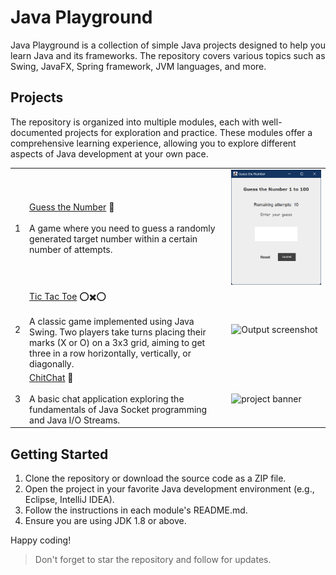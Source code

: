 # Java Playground

Java Playground is a collection of simple Java projects designed to help you learn Java and its frameworks. The
repository covers various topics such as Swing, JavaFX, Spring framework, JVM languages, and more.

## Projects

The repository is organized into multiple modules, each with well-documented projects for exploration and practice.
These modules offer a comprehensive learning experience, allowing you to explore different aspects of Java development
at your own pace.

|   |                                                                                                                                                                                                                             |                                                     |
|---|-----------------------------------------------------------------------------------------------------------------------------------------------------------------------------------------------------------------------------|-----------------------------------------------------|
| 1 | [Guess the Number](guess) 🤔<br/><br/> A game where you need to guess a randomly generated target number within a certain number of attempts.                                                                                    | ![Output screenshot](guess/arts/game.png)            |
| 2 | [Tic Tac Toe](tic-tac-toe) ⭕✖️⭕ <br/><br/> A classic game implemented using Java Swing. Two players take turns placing their marks (X or O) on a 3x3 grid, aiming to get three in a row horizontally, vertically, or diagonally. | ![Output screenshot](tic-tac-toe/arts/img.png)      |
| 3 | [ChitChat](chitchat) 💬 <br/><br/> A basic chat application exploring the fundamentals of Java Socket programming and Java I/O Streams.                                                                                          | ![project banner](chitchat/arts/project-banner.png) |

## Getting Started

1. Clone the repository or download the source code as a ZIP file.
2. Open the project in your favorite Java development environment (e.g., Eclipse, IntelliJ IDEA).
3. Follow the instructions in each module's README.md.
4. Ensure you are using JDK 1.8 or above.

Happy coding!

> Don't forget to star the repository and follow for updates.